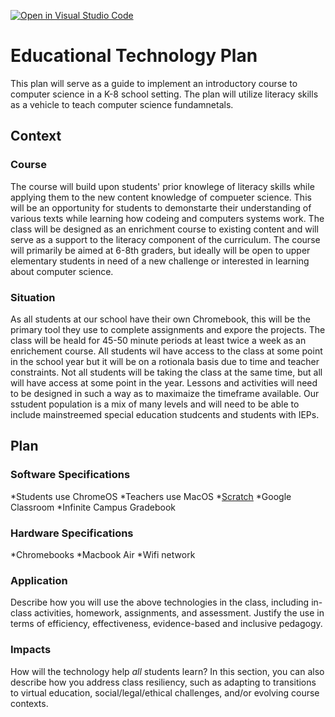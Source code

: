 [![Open in Visual Studio Code](https://classroom.github.com/assets/open-in-vscode-c66648af7eb3fe8bc4f294546bfd86ef473780cde1dea487d3c4ff354943c9ae.svg)](https://classroom.github.com/online_ide?assignment_repo_id=9406212&assignment_repo_type=AssignmentRepo)
# Educational Technology Plan

This plan will serve as a guide to implement an introductory course to computer science in a K-8 school setting. The plan will utilize literacy skills as a vehicle to teach computer science fundamnetals. 

## Context

### Course

The course will build upon students' prior knowlege of literacy skills while applying them to the new content knowledge of compueter science. This will be an opportunity for students to demonstarte their understanding of various texts while learning how codeing and computers systems work. The class will be designed as an enrichment course to existing content and will serve as a support to the literacy component of the curriculum. The course will primarily be aimed at 6-8th graders, but ideally will be open to upper elementary students in need of a new challenge or interested in learning about computer science.

### Situation

As all students at our school have their own Chromebook, this will be the primary tool they use to complete assignments and expore the projects. The class will be heald for 45-50 minute periods at least twice a week as an enrichement course. All students wil have access to the class at some point in the school year but it will be on a rotionala basis due to time and teacher constraints. Not all students will be taking the class at the same time, but all will have access at some point in the year. Lessons and activities will need to be designed in such a way as to maximaize the timeframe available. Our sstudent population is a mix of many levels and will need to be able to include mainstreemed special education studcents and students with IEPs.

## Plan

### Software Specifications
*Students use ChromeOS
*Teachers use MacOS
*[Scratch](https://scratch.mit.edu/)
*Google Classroom
*Infinite Campus Gradebook

### Hardware Specifications
*Chromebooks
*Macbook Air
*Wifi network

### Application

Describe how you will use the above technologies in the class, including
in-class activities, homework, assignments, and assessment. Justify the use
in terms of efficiency, effectiveness, evidence-based and inclusive pedagogy.

### Impacts

How will the technology help *all* students learn? In this section, you can also
describe how you address class resiliency, such as adapting to
transitions to virtual education, social/legal/ethical challenges,  and/or
evolving course contexts.
